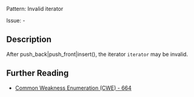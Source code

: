 Pattern: Invalid iterator

Issue: -

## Description

After push_back|push_front|insert(), the iterator `iterator` may be invalid.

## Further Reading

* [Common Weakness Enumeration (CWE) - 664](https://cwe.mitre.org/data/definitions/664.html)